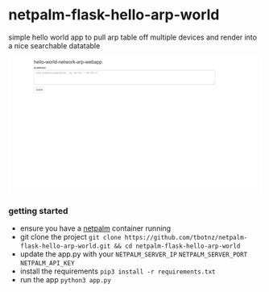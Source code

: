 # netpalm-flask-hello-arp-world
simple hello world app to pull arp table off multiple devices and render into a nice searchable datatable

![netpalm arp table](/netpalm__arp.gif)

### getting started
- ensure you have a [netpalm](https://github.com/tbotnz/netpalm) container running
- git clone the project ``` git clone https://github.com/tbotnz/netpalm-flask-hello-arp-world.git && cd netpalm-flask-hello-arp-world ```
- update the app.py with your ```NETPALM_SERVER_IP``` ```NETPALM_SERVER_PORT``` ```NETPALM_API_KEY```
- install the requirements ```pip3 install -r requirements.txt```
- run the app ```python3 app.py```
